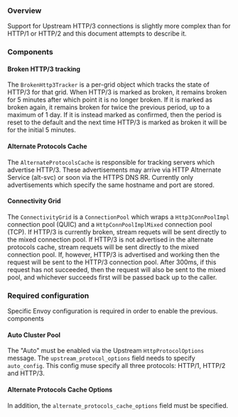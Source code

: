 ### Overview

Support for Upstream HTTP/3 connections is slightly more complex than for HTTP/1 or HTTP/2
and this document attempts to describe it.

### Components

#### Broken HTTP/3 tracking
The `BrokenHttp3Tracker` is a per-grid object which tracks the state of HTTP/3 for
that grid. When HTTP/3 is marked as broken, it remains broken for 5 minutes after
which point it is no longer broken. If it is marked as broken again, it remains
broken for twice the previous period, up to a maximum of 1 day. If it is instead
marked as confirmed, then the period is reset to the default and the next time
HTTP/3 is marked as broken it will be for the initial 5 minutes.

#### Alternate Protocols Cache
The `AlternateProtocolsCache` is responsible for tracking servers which advertise HTTP/3.
These advertisements may arrive via HTTP Altnernate Service (alt-svc) or soon via the HTTPS
DNS RR. Currently only advertisements which specify the same hostname and port are stored.

#### Connectivity Grid
The `ConnectivityGrid` is a `ConnectionPool` which wraps a `Http3ConnPoolImpl` connection pool
(QUIC) and a `HttpConnPoolImplMixed` connection pool (TCP). If HTTP/3 is currently broken, stream
requets will be sent directly to the mixed connection pool. If HTTP/3 is not advertised in the
alternate protocols cache, stream requets will be sent directly to the mixed connection pool.
If, however, HTTP/3 is advertised and working then the request will be sent to the HTTP/3
connection pool. After 300ms, if this request has not succeeded, then the request will also be
sent to the mixed pool, and whichever succeeds first will be passed back up to the caller.

### Required configuration

Specific Envoy configuration is required in order to enable the previous. components

#### Auto Cluster Pool

The "Auto" must be enabled via the Upstream `HttpProtocolOptions` message. The
`upstream_protocol_options` field needs to specify `auto_config`. This config muse specify
all three protocols: HTTP/1, HTTP/2 and HTTP/3.

#### Alternate Protocols Cache Options

In addition, the `alternate_protocols_cache_options` field must be specified.
